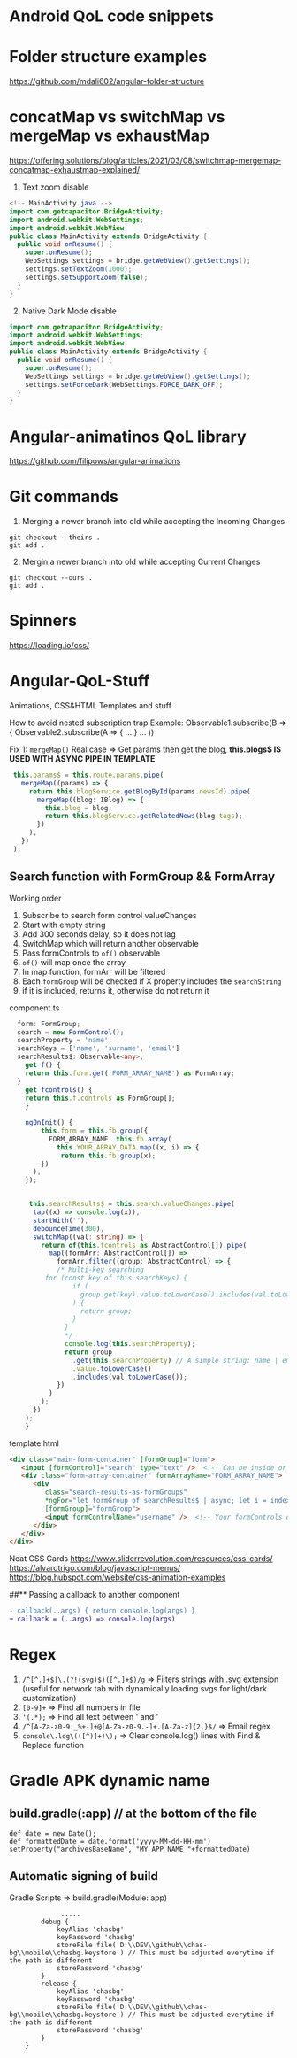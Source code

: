 # Android QoL code snippets

# Folder structure examples
https://github.com/mdali602/angular-folder-structure


# concatMap vs switchMap vs mergeMap vs exhaustMap

https://offering.solutions/blog/articles/2021/03/08/switchmap-mergemap-concatmap-exhaustmap-explained/

1. Text zoom disable
```java
<!-- MainActivity.java -->
import com.getcapacitor.BridgeActivity;
import android.webkit.WebSettings;
import android.webkit.WebView;
public class MainActivity extends BridgeActivity {
  public void onResume() {
    super.onResume();
    WebSettings settings = bridge.getWebView().getSettings();
    settings.setTextZoom(1000);
    settings.setSupportZoom(false);
  }
}
```
2. Native Dark Mode disable
```java
import com.getcapacitor.BridgeActivity;
import android.webkit.WebSettings;
import android.webkit.WebView;
public class MainActivity extends BridgeActivity {
  public void onResume() {
    super.onResume();
    WebSettings settings = bridge.getWebView().getSettings();
    settings.setForceDark(WebSettings.FORCE_DARK_OFF);
  }
}
```

# Angular-animatinos QoL library
https://github.com/filipows/angular-animations


# Git commands
1. Merging a newer branch into old while accepting the Incoming Changes
```
git checkout --theirs .
git add .
```
2. Mergin a newer branch into old while accepting Current Changes
```
git checkout --ours .
git add .
```

# Spinners

https://loading.io/css/

# Angular-QoL-Stuff
Animations, CSS&amp;HTML Templates and stuff

How to avoid nested subscription trap
Example:
Observable1.subscribe(B => { 
  Observable2.subscribe(A => {
  ...
    }
    ...
    ))
    
 Fix 1: ```mergeMap()```
 Real case => Get params then get the blog, **this.blogs$ IS USED WITH ASYNC PIPE IN TEMPLATE**
   ```ts
    this.params$ = this.route.params.pipe(
      mergeMap((params) => {
        return this.blogService.getBlogById(params.newsId).pipe(
          mergeMap((blog: IBlog) => {
            this.blog = blog;
            return this.blogService.getRelatedNews(blog.tags);
          })
        );
      })
    );
   ```


## **Search function with FormGroup && FormArray** ##



Working order
1. Subscribe to search form control valueChanges 
2. Start with empty string
3. Add 300 seconds delay, so it does not lag
4. SwitchMap which will return another observable
5. Pass formControls to `of()` observable
6. `of()` will map once the array 
7. In map function, formArr will be filtered
8. Each `formGroup` will be checked if X property includes the `searchString`
9. if it is included, returns it, otherwise do not return it




component.ts
```ts
  form: FormGroup;
  search = new FormControl();
  searchProperty = 'name';
  searchKeys = ['name', 'surname', 'email']
  searchResults$: Observable<any>;
    get f() {
    return this.form.get('FORM_ARRAY_NAME') as FormArray;
  }
    get fcontrols() {
    return this.f.controls as FormGroup[];
    }
 
    ngOnInit() { 
        this.form = this.fb.group({
          FORM_ARRAY_NAME: this.fb.array(
            this.YOUR_ARRAY_DATA.map((x, i) => {
             return this.fb.group(x);
        })
      ),
    });


     this.searchResults$ = this.search.valueChanges.pipe(
      tap((x) => console.log(x)),
      startWith(''),
      debounceTime(300),
      switchMap((val: string) => {
        return of(this.fcontrols as AbstractControl[]).pipe(
          map((formArr: AbstractControl[]) =>
            formArr.filter((group: AbstractControl) => {
            /* Multi-key searching
         for (const key of this.searchKeys) {
                if (
                  group.get(key).value.toLowerCase().includes(val.toLowerCase())
                ) {
                  return group;
                }
              }
              */
              console.log(this.searchProperty);
              return group
                .get(this.searchProperty) // A simple string: name | email | phone
                .value.toLowerCase()
                .includes(val.toLowerCase());
            })
          )
        );
      })
    );
    }
```
template.html
```html
<div class="main-form-container" [formGroup]="form">
   <input [formControl]="search" type="text" />  <!-- Can be inside or outside formGroup -->
   <div class="form-array-container" formArrayName="FORM_ARRAY_NAME">
      <div
         class="search-results-as-formGroups"
         *ngFor="let formGroup of searchResults$ | async; let i = index"
         [formGroup]="formGroup">
         <input formControlName="username" />  <!-- Your formControls of each formGroup -->
      </div>
   </div>
</div>

```
Neat CSS Cards
https://www.sliderrevolution.com/resources/css-cards/
https://alvarotrigo.com/blog/javascript-menus/
https://blog.hubspot.com/website/css-animation-examples

##** Passing a callback to another component
```diff
- callback(..args) { return console.log(args) }
+ callback = (..args) => console.log(args)
```
# Regex

1. `/^[^.]+$|\.(?!(svg)$)([^.]+$)/g` => Filters strings with .svg extension (useful for network tab with dynamically loading svgs for light/dark customization)
2. `[0-9]+` => Find all numbers in file
3. `'(.*);` => Find all text between ' and '
4. `/^[A-Za-z0-9._%+-]+@[A-Za-z0-9.-]+.[A-Za-z]{2,}$/` => Email regex
5. `console\.log\(([^)]+)\);` => Clear console.log() lines with Find & Replace function

# Gradle APK dynamic name

## build.gradle(:app) // at the bottom of the file
```
def date = new Date();
def formattedDate = date.format('yyyy-MM-dd-HH-mm')
setProperty("archivesBaseName", "MY_APP_NAME_"+formattedDate)
```
## Automatic signing of build
Gradle Scripts => build.gradle(Module: app)
```signingConfigs {
             .....
        debug {
            keyAlias 'chasbg'
            keyPassword 'chasbg'
            storeFile file('D:\\DEV\\github\\chas-bg\\mobile\\chasbg.keystore') // This must be adjusted everytime if the path is different
            storePassword 'chasbg'
        }
        release {
            keyAlias 'chasbg'
            keyPassword 'chasbg'
            storeFile file('D:\\DEV\\github\\chas-bg\\mobile\\chasbg.keystore') // This must be adjusted everytime if the path is different
            storePassword 'chasbg'
        }
    }
```



